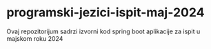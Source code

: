# programski-jezici-ispit-maj-2024
Ovaj repozitorijum sadrzi izvorni kod spring boot aplikacije za ispit u majskom roku 2024
